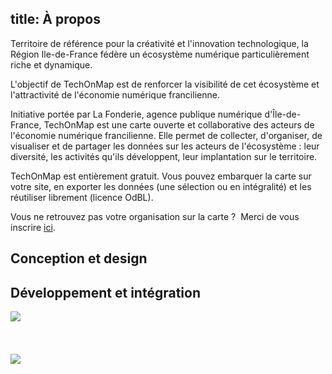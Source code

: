 title: <i class="icon icon-info"></i>À propos
----
<p>
Territoire de référence pour la créativité et l'innovation technologique, la Région Ile-de-France fédère un écosystème numérique particulièrement riche et dynamique.
</p>
<p>
L'objectif de TechOnMap est de renforcer la visibilité de cet écosystème et l'attractivité de l'économie numérique francilienne.
</p>
<p>
Initiative portée par La Fonderie, agence publique numérique d'Île-de-France, TechOnMap est une carte ouverte et collaborative des acteurs de l'économie numérique francilienne. Elle permet de collecter, d'organiser, de visualiser et de partager les données sur les acteurs de l'écosystème : leur diversité, les activités qu'ils développent, leur implantation sur le territoire.
</p>
<p>
TechOnMap est entièrement gratuit. Vous pouvez embarquer la carte sur votre site, en exporter les données (une sélection ou en intégralité) et les réutiliser librement (licence OdBL).
</p>
<p>
Vous ne retrouvez pas votre organisation sur la carte ?  Merci de vous inscrire <a href="http://techonmap.fr/edition.html" target="_blank">ici</a>.
</p>
<div class="row text-center about">
    <div class="col-xs-6">
        <h2>Conception et design</h2>
    </div>
    <div class="col-xs-6">
        <h2>Développement et intégration</h2>
    </div>
</div>
<div class="row text-center about">
    <div class="col-xs-6">
        <a href="http://www.lafonderie-idf.fr/"><img src="images/la-fonderie.png" border="0" /></a>
    </div>
    <div class="col-xs-6" style="display: table-cell; vertical-align: middle; float: none; height: 119px;">
        <a href="http://ubimix.com"><img src="images/ubimix.png" border="0" /></a>
    </div>
</div>



